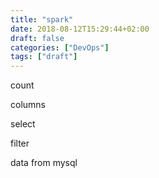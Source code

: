 ```yaml
---
title: "spark"
date: 2018-08-12T15:29:44+02:00
draft: false
categories: ["DevOps"]
tags: ["draft"]
---
```


count

columns

select

filter

data from mysql
